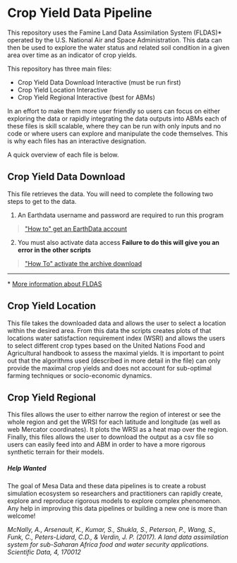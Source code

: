 # Crop Yield Data Pipeline

This repository uses the Famine Land Data Assimilation System (FLDAS)* operated by the U.S. National Air and Space Administration. This data can then be used to explore the water status and related soil condition in a given area over time as an indicator of crop yields.

This repository has three main files: 

* Crop Yield Data Download Interactive (must be run first)
* Crop Yield Location Interactive
* Crop Yield Regional Interactive (best for ABMs)

In an effort to make them more user friendly so users can focus on either exploring the data or rapidly integrating the data outputs into ABMs each of these files is skill scalable, where they can be run with only inputs and no code or where users can explore and manipulate the code themselves. This is why each files has an interactive designation. 

A quick overview of each file is below.  

## Crop Yield Data Download 

This file retrieves the data. You will need to complete the following two steps to get to the data.    

1. An Earthdata username and password are required to run this program 

>["How to" get an EarthData account](https://wiki.earthdata.nasa.gov/display/EL/How+To+Register+For+an+EarthData+Login+Profile)

2. You must also activate data access **Failure to do this will give you an error in the other scripts**

>["How To" activate the archive download](https://disc.gsfc.nasa.gov/earthdata-login)

***

\* [More information about FLDAS](https://ldas.gsfc.nasa.gov/FLDAS/) 

## Crop Yield Location  

This  file takes the downloaded data and allows the user to select a location within the desired area. From this data the scripts creates plots of that locations water satisfaction requirement index (WSRI) and allows the users to select different crop types based on the United Nations Food and Agricultural handbook to assess the maximal yields. It is important to point out that the algorithms used (described in more detail in the file) can only provide the maximal crop yields and does not account for sub-optimal farming techniques or socio-economic dynamics.

## Crop Yield Regional

This files allows the user to either narrow the region of interest or see the whole region and get the WRSI for each latitude and longitude (as well as web Mercator coordinates). It plots the WRSI as a heat map over the region. Finally, this files allows the user to download the output as a csv file so users can easily feed into and ABM in order to have a more rigorous synthetic terrain for their models. 

##### Help Wanted

The goal of Mesa Data and these data pipelines is to create a robust simulation ecosystem so researchers and practitioners can rapidly create, explore and reproduce rigorous models to explore complex phenomenon. Any help in improving this data pipelines or building a new one is more than welcome!



*McNally, A., Arsenault, K., Kumar, S., Shukla, S., Peterson, P., Wang, S., Funk, C., Peters-Lidard, C.D., & Verdin, J. P. (2017). A land data assimilation system for sub-Saharan Africa food and water security applications. Scientific Data, 4, 170012*
